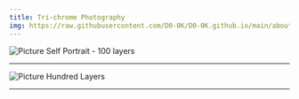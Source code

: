 ```yaml
---
title: Tri-chrome Photography
img: https://raw.githubusercontent.com/D0-0K/D0-0K.github.io/main/about.gif
---
```

![Picture](https://raw.githubusercontent.com/D0-0K/D0-0K.github.io/main/about.gif)
Self Portrait - 100 layers
***
![Picture](https://raw.githubusercontent.com/D0-0K/D0-0K.github.io/main/about.gif)
Hundred Layers
***
